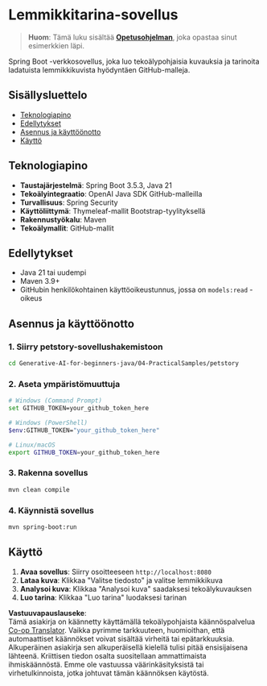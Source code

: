 <!--
CO_OP_TRANSLATOR_METADATA:
{
  "original_hash": "c1ac1fbe111c9882e869f1453b915a17",
  "translation_date": "2025-07-25T09:42:47+00:00",
  "source_file": "04-PracticalSamples/petstory/README.md",
  "language_code": "fi"
}
-->
# Lemmikkitarina-sovellus

>**Huom**: Tämä luku sisältää [**Opetusohjelman**](./TUTORIAL.md), joka opastaa sinut esimerkkien läpi.

Spring Boot -verkkosovellus, joka luo tekoälypohjaisia kuvauksia ja tarinoita ladatuista lemmikkikuvista hyödyntäen GitHub-malleja.

## Sisällysluettelo

- [Teknologiapino](../../../../04-PracticalSamples/petstory)
- [Edellytykset](../../../../04-PracticalSamples/petstory)
- [Asennus ja käyttöönotto](../../../../04-PracticalSamples/petstory)
- [Käyttö](../../../../04-PracticalSamples/petstory)

## Teknologiapino

- **Taustajärjestelmä**: Spring Boot 3.5.3, Java 21
- **Tekoälyintegraatio**: OpenAI Java SDK GitHub-malleilla
- **Turvallisuus**: Spring Security
- **Käyttöliittymä**: Thymeleaf-mallit Bootstrap-tyylityksellä
- **Rakennustyökalu**: Maven
- **Tekoälymallit**: GitHub-mallit

## Edellytykset

- Java 21 tai uudempi
- Maven 3.9+
- GitHubin henkilökohtainen käyttöoikeustunnus, jossa on `models:read` -oikeus

## Asennus ja käyttöönotto

### 1. Siirry petstory-sovellushakemistoon
```bash
cd Generative-AI-for-beginners-java/04-PracticalSamples/petstory
```

### 2. Aseta ympäristömuuttuja
   ```bash
   # Windows (Command Prompt)
   set GITHUB_TOKEN=your_github_token_here
   
   # Windows (PowerShell)
   $env:GITHUB_TOKEN="your_github_token_here"
   
   # Linux/macOS
   export GITHUB_TOKEN=your_github_token_here
   ```

### 3. Rakenna sovellus
```bash
mvn clean compile
```

### 4. Käynnistä sovellus
```bash
mvn spring-boot:run
```

## Käyttö

1. **Avaa sovellus**: Siirry osoitteeseen `http://localhost:8080`
2. **Lataa kuva**: Klikkaa "Valitse tiedosto" ja valitse lemmikkikuva
3. **Analysoi kuva**: Klikkaa "Analysoi kuva" saadaksesi tekoälykuvauksen
4. **Luo tarina**: Klikkaa "Luo tarina" luodaksesi tarinan

**Vastuuvapauslauseke**:  
Tämä asiakirja on käännetty käyttämällä tekoälypohjaista käännöspalvelua [Co-op Translator](https://github.com/Azure/co-op-translator). Vaikka pyrimme tarkkuuteen, huomioithan, että automaattiset käännökset voivat sisältää virheitä tai epätarkkuuksia. Alkuperäinen asiakirja sen alkuperäisellä kielellä tulisi pitää ensisijaisena lähteenä. Kriittisen tiedon osalta suositellaan ammattimaista ihmiskäännöstä. Emme ole vastuussa väärinkäsityksistä tai virhetulkinnoista, jotka johtuvat tämän käännöksen käytöstä.